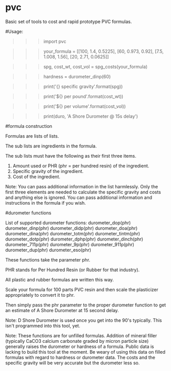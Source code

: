 # pvc

Basic set of tools to cost and rapid prototype PVC formulas.

#Usage:
>>>import pvc

>>>your_formula = [[100, 1.4, 0.5225], [60, 0.973, 0.92], [7.5, 1.008, 1.56], [20, 2.71, 0.0625]]

>>>spg, cost_wt, cost_vol = spg_costs(your_formula)

>>>hardness = durometer_dinp(60)

>>>print('{} specific gravity'.format(spg))

>>>print('${} per pound'.format(cost_wt))

>>>print('${} per volume'.format(cost_vol))

>>>print(duro, 'A Shore Durometer @ 15s delay')

#formula construction

Formulas are lists of lists.

The sub lists are ingredients in the formula.

The sub lists must have the following as their first three items.

1.  Amount used or PHR (phr = per hundred resin) of the ingredient.
2.  Specific gravity of the ingredient.
3.  Cost of the ingredient.

Note:  You can pass additional information in the list harmlessly.  Only the first three elements are needed to calculate the specific gravity and costs and anything else is ignored.  You can pass additional information and instructions in the formula if you wish.

#durometer functions

List of supported durometer functions:
durometer_dop(phr)
durometer_dinp(phr)
durometer_didp(phr)
durometer_doa(phr)
durometer_dina(phr)
durometer_totm(phr)
durometer_tintm(phr)
durometer_dotp(phr)
durometer_dphp(phr)
durometer_dinch(phr)
durometer_711p(phr)
durometer_9p(phr)
durometer_911p(phr)
durometer_dup(phr)
durometer_eso(phr)

These functions take the parameter phr.

PHR stands for Per Hundred Resin (or Rubber for that industry).

All plastic and rubber formulas are written this way.

Scale your formula for 100 parts PVC resin and then scale the plasticizer appropriately to convert it to phr.

Then simply pass the phr parameter to the proper durometer function to get an estimate of A Shore Durometer at 15 second delay.

Note:  D Shore Durometer is used once you get into the 90's typically.  This isn't programmed into this tool, yet.

Note:  These functions are for unfilled formulas.  Addition of mineral filler (typically CaCO3 calcium carbonate graded by micron particle size) generally raises the durometer or hardness of a formula.  Public data is lacking to build this tool at the moment.  Be weary of using this data on filled formulas with regard to hardness or durometer data.  The costs and the specific gravity will be very accurate but the durometer less so.

